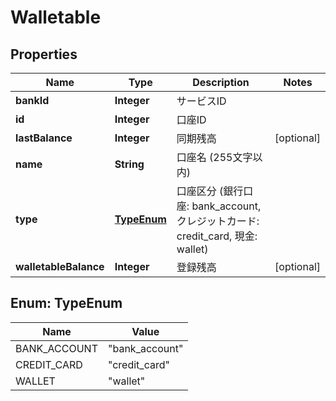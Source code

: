 

# Walletable

## Properties

Name | Type | Description | Notes
------------ | ------------- | ------------- | -------------
**bankId** | **Integer** | サービスID | 
**id** | **Integer** | 口座ID | 
**lastBalance** | **Integer** | 同期残高 |  [optional]
**name** | **String** | 口座名 (255文字以内) | 
**type** | [**TypeEnum**](#TypeEnum) | 口座区分 (銀行口座: bank_account, クレジットカード: credit_card, 現金: wallet) | 
**walletableBalance** | **Integer** | 登録残高 |  [optional]



## Enum: TypeEnum

Name | Value
---- | -----
BANK_ACCOUNT | &quot;bank_account&quot;
CREDIT_CARD | &quot;credit_card&quot;
WALLET | &quot;wallet&quot;



